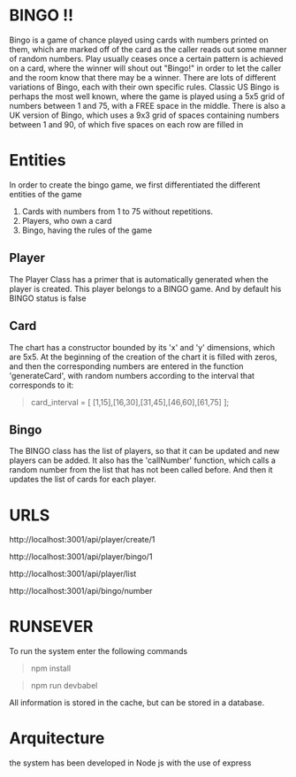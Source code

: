 # BINGO !!
Bingo is a game of chance played using cards with numbers printed on them, which are marked off of the card as the
caller reads out some manner of random numbers. Play usually ceases once a certain pattern is achieved on a card,
where the winner will shout out "Bingo!" in order to let the caller and the room know that there may be a winner.
There are lots of different variations of Bingo, each with their own specific rules. Classic US Bingo is perhaps the most
well known, where the game is played using a 5x5 grid of numbers between 1 and 75, with a FREE space in the
middle. There is also a UK version of Bingo, which uses a 9x3 grid of spaces containing numbers between 1 and 90, of
which five spaces on each row are filled in

# Entities
In order to create the bingo game, we first differentiated the different entities of the game
1. Cards with numbers from 1 to 75 without repetitions.
2. Players, who own a card
3. Bingo, having the rules of the game

## Player
The Player Class has a primer that is automatically generated when the player is created.
This player belongs to a BINGO game.
And by default his BINGO status is false
## Card
The chart has a constructor bounded by its 'x' and 'y' dimensions, which are 5x5.
At the beginning of the creation of the chart it is filled with zeros, and then the corresponding numbers are entered in the function 'generateCard', with random numbers according to the interval that corresponds to it:
 > card_interval = [ [1,15],[16,30],[31,45],[46,60],[61,75] ];

## Bingo
The BINGO class has the list of players, so that it can be updated and new players can be added.
It also has the 'callNumber' function, which calls a random number from the list that has not been called before. And then it updates the list of cards for each player.

# URLS
    
   http://localhost:3001/api/player/create/1

   http://localhost:3001/api/player/bingo/1

   http://localhost:3001/api/player/list

   http://localhost:3001/api/bingo/number

# RUNSEVER
To run the system enter the following commands

> npm install 

> npm run devbabel
	
All information is stored in the cache, but can be stored in a database.

# Arquitecture
the system has been developed in Node js with the use of express
